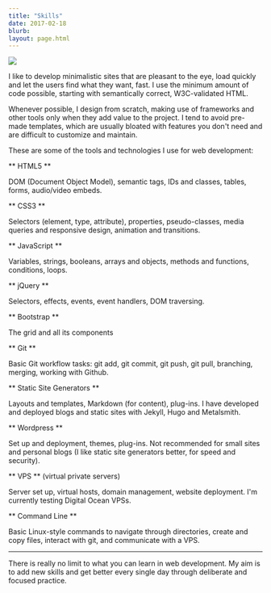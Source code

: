 ```yaml
---
title: "Skills"
date: 2017-02-18
blurb: 
layout: page.html
---
```


<img src="/img/coding.jpg" class="roundnew">

I like to develop minimalistic sites that are pleasant to the eye, load quickly and let the users find what they want, fast.  I use the minimum amount of code possible, starting with semantically correct, W3C-validated HTML.

Whenever possible, I design from scratch, making use of frameworks and other tools only when they add value to the project. I tend to avoid pre-made templates, which are usually bloated with features you don't need and are difficult to customize and maintain.

These are some of the tools and technologies I use for web development:

<i class="icon-html5-alt"></i> ** HTML5 **

DOM (Document Object Model), semantic tags, IDs and classes, tables, forms, audio/video embeds.

<i class="icon-css3-alt"></i> ** CSS3 **

Selectors (element, type, attribute), properties, pseudo-classes, media queries and responsive design, animation and transitions.

<i class="icon-javascript-alt"></i> ** JavaScript **

Variables, strings, booleans, arrays and objects, methods and functions, conditions, loops.

<i class="icon-jquery"></i> ** jQuery **

Selectors, effects, events, event handlers, DOM traversing.

<i class="icon-bootstrap"></i> ** Bootstrap **

The grid and all its components

<i class="icon-git"></i> ** Git **

Basic Git workflow tasks: git add, git commit, git push, git pull, branching, merging, working with Github.

<i class="icon-html"></i> ** Static Site Generators **

Layouts and templates, Markdown (for content), plug-ins. I have developed and deployed blogs and static sites with Jekyll, Hugo and Metalsmith.

<i class="icon-wordpress"></i> ** Wordpress **

Set up and deployment, themes, plug-ins. Not recommended for small sites and personal blogs (I like static site generators better, for speed and security).

<i class="icon-azure"></i> ** VPS ** (virtual private servers)

Server set up, virtual hosts, domain management, website deployment. I'm currently testing Digital Ocean VPSs.

<i class="icon-shell"></i> ** Command Line **

Basic Linux-style commands to navigate through directories, create and copy files, interact with git, and communicate with a VPS.

<hr />

There is really no limit to what you can learn in web development. My aim is to add new skills and get better every single day through deliberate and focused practice.
